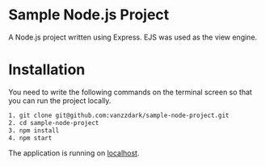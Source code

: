 # Sample Node.js Project

A Node.js project written using Express. EJS was used as the view engine.

# Installation

You need to write the following commands on the terminal screen so that you can run the project locally.

```sh
1. git clone git@github.com:vanzzdark/sample-node-project.git
2. cd sample-node-project
3. npm install
4. npm start
```

The application is running on [localhost](http://localhost:3000).
